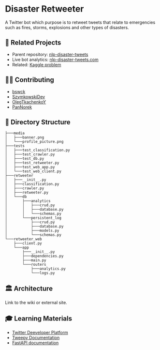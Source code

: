 
# Disaster Retweeter
A Twitter bot which purpose is to retweet tweets that relate to emergencies such as fires, storms, explosions and other types of disasters.

## 🔗 Related Projects 
* Parent repository: [nlp-disaster-tweets](https://github.com/SzymkowskiDev/nlp-disaster-tweets)
* Live bot analytics: [nlp-disaster-tweets.com](https://nlp-disaster-tweets.herokuapp.com/)
* Related: [Kaggle problem](https://www.kaggle.com/competitions/nlp-getting-started/overview)

## 👨‍💻 Contributing
* [bswck](https://github.com/bswck)
* [SzymkowskiDev](https://github.com/SzymkowskiDev)
* [OlegTkachenkoY](https://github.com/OlegTkachenkoY)
* [PanNorek](https://github.com/PanNorek)


## 📂 Directory Structure
```
├───media
│   ├───banner.png
│   └───profile_picture.png
├───tests
│   ├───test_classification.py
│   ├───test_crawler.py
│   ├───test_db.py
│   ├───test_retweeter.py
│   ├───test_web_app.py
│   └───test_web_client.py
├───retweeter
│   ├───__init__.py
│   ├───classification.py
│   ├───crawler.py
│   ├───retweeter.py
│   └───db
│       ├───analytics
│       │   ├───crud.py
│       │   ├───database.py
│       │   └───schemas.py
│       └───persistent_log
│           ├───crud.py
│           ├───database.py
│           ├───models.py
│           └───schemas.py
└───retweeter_web
    ├───client.py
    └───app
        ├───__init__.py
        ├───dependencies.py
        ├───main.py
        └───routers
            ├───analytics.py
            └───logs.py

```

## 🏛️ Architecture
Link to the wiki or external site.

## 🎓 Learning Materials
* [Twitter Deeveloper Platform](https://developer.twitter.com/en/docs/twitter-api/getting-started/getting-access-to-the-twitter-api)
* [Tweepy Documentation](https://docs.tweepy.org/en/latest/)
* [FastAPI documentation](https://fastapi.tiangolo.com/)
